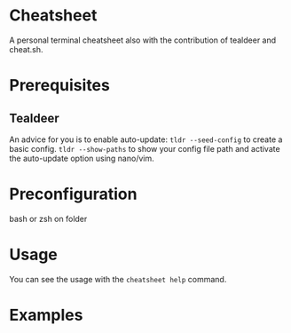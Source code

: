 # Cheatsheet
A personal terminal cheatsheet also with the contribution of tealdeer and cheat.sh.


# Prerequisites

   ## Tealdeer
   An advice for you is to enable auto-update:
   `tldr --seed-config` to create a basic config.
   `tldr --show-paths` to show your config file path and activate the auto-update option using nano/vim.


# Preconfiguration
   bash or zsh on folder


# Usage  
   You can see the usage with the `cheatsheet help` command.


# Examples
  
